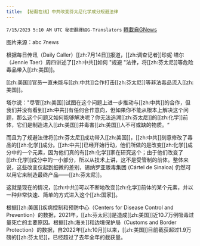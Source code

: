 ```yaml
---
title: 【秘翻在线】中共改变芬太尼化学成分规避法律
---
```

`7/15/2023 5:10 AM UTC 秘密翻譯組G-Translators` [轉載自GNews](https://gnews.org/articles/1462203)

图片来源：abc 7news

根据每日传讯（Daily Caller）[[zh:7月14日]]报道，[[zh:调查记者]]珍妮·塔尔（Jennie Taer）周四讲述了[[zh:中共]]如何 "规避 "法律，将[[zh:芬太尼]]等危险毒品带入[[zh:美国]]。

[[zh:美国]]官员一直未能与[[zh:中共]]合作打击[[zh:芬太尼]]等非法毒品流入[[zh:美国]]。

塔尔说："尽管[[zh:美国]]试图在这个问题上进一步推动与[[zh:中共]]的合作，但我们并没有看到[[zh:中共]]有任何合作意向，但如果你不能从根本上解决这个问题，那么这个问题又如何能够解决呢？你无法追溯[[zh:芬太尼]]的[[zh:化学]]前体，它们是制造进入[[zh:美国]]并毒害[[zh:美国]]人不可或缺的物质。“

而且为了规避法律将[[zh:芬太尼]]成功带入[[zh:美国]]，[[zh:中共]]刻意修改了毒品的[[zh:化学]]成分。[[zh:中共]]已经开始行动，他们所做的是改变[[zh:化学]]成分中的一个元素，因为他们真的有[[zh:化学]]家在研究这个；由于他们改变了[[zh:化学]]成分中的一小部分，所以从技术上讲，这不是受管制的前体。整体来说，这些改变仅起到细微的差别，锡纳罗亚贩毒集团 (Cártel de Sinaloa) 仍然可以用它来制造最终产品——[[zh:芬太尼]]。

这就是现在的情况，[[zh:中共]]可以不断地改变[[zh:化学]]前体的某个元素，并以一种非常快速、简单的方式进入这个[[zh:国家]]。

根据[[zh:美国]]疾病控制和预防中心（Centers for Disease Control and Prevention）的数据，2021年，[[zh:芬太尼]]是造成[[zh:美国]]近10.7万例吸毒过量死亡的主要原因。根据[[zh:海关]]和边境保护局（Customs and Border Protection）的数据，自2022年[[zh:10月]]以来，[[zh:美国]]目前截获超过1.9万磅的[[zh:芬太尼]]，已经超过了去年全年的截获量。
